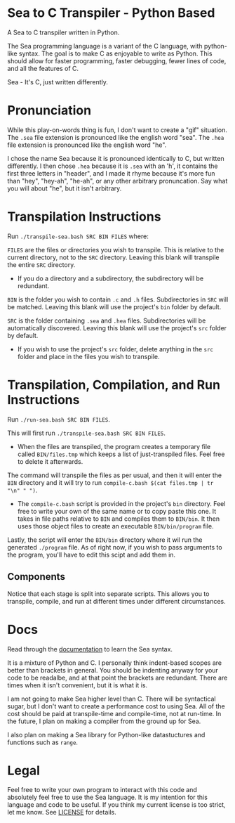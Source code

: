 # Sea to C Transpiler - Python Based
A Sea to C transpiler written in Python.

The Sea programming language is a variant of the C language, with python-like syntax. The goal is to make C as enjoyable to write as Python. This should allow for faster programming, faster debugging, fewer lines of code, and all the features of C.

Sea - It's C, just written differently.

# Pronunciation
While this play-on-words thing is fun, I don't want to create a "gif" situation. The `.sea` file extension is pronounced like the english word "sea". The `.hea` file extension is pronounced like the english word "he".

I chose the name Sea because it is pronounced identically to C, but written differently. I then chose `.hea` because it is `.sea` with an 'h', it contains the first three letters in "header", and I made it rhyme because it's more fun than "hey", "hey-ah", "he-ah", or any other arbitrary pronuncation. Say what you will about "he", but it isn't arbitrary.

# Transpilation Instructions
Run `./transpile-sea.bash SRC BIN FILES` where:

`FILES` are the files or directories you wish to transpile. This is relative to the current directory, not to the `SRC` directory. Leaving this blank will transpile the entire `SRC` directory.

- If you do a directory and a subdirectory, the subdirectory will be redundant.

`BIN` is the folder you wish to contain `.c` and `.h` files. Subdirectories in `SRC` will be matched. Leaving this blank will use the project's `bin` folder by default.

`SRC` is the folder containing `.sea` and `.hea` files. Subdirectories will be automatically discovered. Leaving this blank will use the project's `src` folder by default.

- If you wish to use the project's `src` folder, delete anything in the `src` folder and place in the files you wish to transpile.

# Transpilation, Compilation, and Run Instructions
Run `./run-sea.bash SRC BIN FILES`.

This will first run `./transpile-sea.bash SRC BIN FILES`.

- When the files are transpiled, the program creates a temporary file called `BIN/files.tmp` which keeps a list of just-transpiled files. Feel free to delete it afterwards.

The command will transpile the files as per usual, and then it will enter the `BIN` directory and it will try to run `compile-c.bash $(cat files.tmp | tr "\n" " ")`.

- The `compile-c.bash` script is provided in the project's `bin` directory. Feel free to write your own of the same name or to copy paste this one. It takes in file paths relative to `BIN` and compiles them to `BIN/bin`. It then uses those object files to create an executable `BIN/bin/program` file.

Lastly, the script will enter the `BIN/bin` directory where it wil run the generated `./program` file. As of right now, if you wish to pass arguments to the program, you'll have to edit this scipt and add them in.

## Components
Notice that each stage is split into separate scripts. This allows you to transpile, compile, and run at different times under different circumstances.

# Docs
Read through the [documentation](./docs/ROOT.md) to learn the Sea syntax.

It is a mixture of Python and C. I personally think indent-based scopes are better than brackets in general. You should be indenting anyway for your code to be readalbe, and at that point the brackets are redundant. There are times when it isn't convenient, but it is what it is.

I am not going to make Sea higher level than C. There will be syntactical sugar, but I don't want to create a performance cost to using Sea. All of the cost should be paid at transpile-time and compile-time, not at run-time. In the future, I plan on making a compiler from the ground up for Sea.

I also plan on making a Sea library for Python-like datastuctures and functions such as `range`.

# Legal
Feel free to write your own program to interact with this code and absolutely feel free to use the Sea language. It is my intention for this language and code to be useful. If you think my current license is too strict, let me know. See [LICENSE](./LICENSE) for details.
